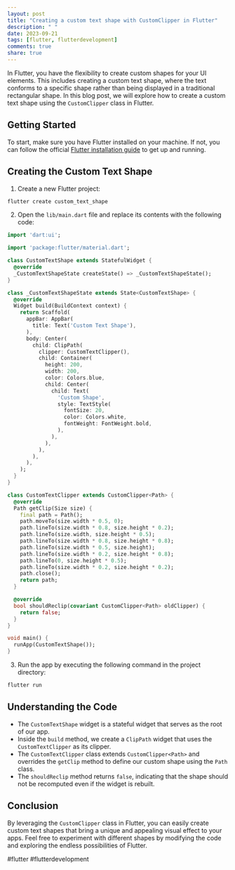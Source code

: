 ```yaml
---
layout: post
title: "Creating a custom text shape with CustomClipper in Flutter"
description: " "
date: 2023-09-21
tags: [flutter, flutterdevelopment]
comments: true
share: true
---
```


In Flutter, you have the flexibility to create custom shapes for your UI elements. This includes creating a custom text shape, where the text conforms to a specific shape rather than being displayed in a traditional rectangular shape. In this blog post, we will explore how to create a custom text shape using the `CustomClipper` class in Flutter.

## Getting Started

To start, make sure you have Flutter installed on your machine. If not, you can follow the official [Flutter installation guide](https://flutter.dev/docs/get-started/install) to get up and running.

## Creating the Custom Text Shape

1. Create a new Flutter project:

```swift
flutter create custom_text_shape
```

2. Open the `lib/main.dart` file and replace its contents with the following code:

```dart
import 'dart:ui';

import 'package:flutter/material.dart';

class CustomTextShape extends StatefulWidget {
  @override
  _CustomTextShapeState createState() => _CustomTextShapeState();
}

class _CustomTextShapeState extends State<CustomTextShape> {
  @override
  Widget build(BuildContext context) {
    return Scaffold(
      appBar: AppBar(
        title: Text('Custom Text Shape'),
      ),
      body: Center(
        child: ClipPath(
          clipper: CustomTextClipper(),
          child: Container(
            height: 200,
            width: 200,
            color: Colors.blue,
            child: Center(
              child: Text(
                'Custom Shape',
                style: TextStyle(
                  fontSize: 20,
                  color: Colors.white,
                  fontWeight: FontWeight.bold,
                ),
              ),
            ),
          ),
        ),
      ),
    );
  }
}

class CustomTextClipper extends CustomClipper<Path> {
  @override
  Path getClip(Size size) {
    final path = Path();
    path.moveTo(size.width * 0.5, 0);
    path.lineTo(size.width * 0.8, size.height * 0.2);
    path.lineTo(size.width, size.height * 0.5);
    path.lineTo(size.width * 0.8, size.height * 0.8);
    path.lineTo(size.width * 0.5, size.height);
    path.lineTo(size.width * 0.2, size.height * 0.8);
    path.lineTo(0, size.height * 0.5);
    path.lineTo(size.width * 0.2, size.height * 0.2);
    path.close();
    return path;
  }

  @override
  bool shouldReclip(covariant CustomClipper<Path> oldClipper) {
    return false;
  }
}

void main() {
  runApp(CustomTextShape());
}
```

3. Run the app by executing the following command in the project directory:

```swift
flutter run
```

## Understanding the Code

- The `CustomTextShape` widget is a stateful widget that serves as the root of our app.
- Inside the `build` method, we create a `ClipPath` widget that uses the `CustomTextClipper` as its clipper.
- The `CustomTextClipper` class extends `CustomClipper<Path>` and overrides the `getClip` method to define our custom shape using the `Path` class.
- The `shouldReclip` method returns `false`, indicating that the shape should not be recomputed even if the widget is rebuilt.

## Conclusion

By leveraging the `CustomClipper` class in Flutter, you can easily create custom text shapes that bring a unique and appealing visual effect to your apps. Feel free to experiment with different shapes by modifying the code and exploring the endless possibilities of Flutter.

#flutter #flutterdevelopment
